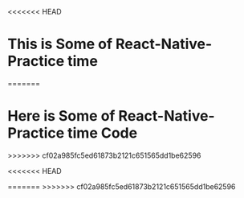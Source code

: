 <<<<<<< HEAD
<h1> This is Some of React-Native-Practice time </h1>
=======
<h1> Here is Some of React-Native-Practice time Code </h1>
<p> </p>
>>>>>>> cf02a985fc5ed61873b2121c651565dd1be62596
<p> </p>
<p> </p>
<p> </p>
<p> </p>
<p> </p>
<p> </p>
<p> </p>
<p> </p>
<p> </p>
<p> </p>
<p> </p>
<<<<<<< HEAD
<p> </p>
=======
>>>>>>> cf02a985fc5ed61873b2121c651565dd1be62596
